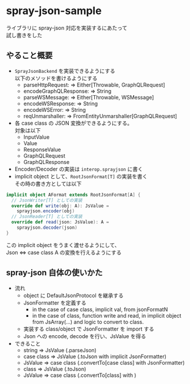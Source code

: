 # spray-json-sample

ライブラリに spray-json 対応を実装するにあたって  
試し書きをした

## やること概要

- `SprayJsonBackend` を実装できるようにする  
  以下のメソッドを書けるようにする
  - parseHttpRequest: => Either[Throwable, GraphQLRequest]
  - encodeGraphQLResponse: => String
  - parseWSMessage: => Either[Throwable, WSMessage]
  - encodeWSResponse: => String
  - encodeWSError: => String
  - reqUnmarshaller: => FromEntityUnmarshaller[GraphQLRequest]
- 各 case class の JSON 変換ができるようにする。  
  対象は以下
  - InputValue
  - Value
  - ResponseValue
  - GraphQLRequest
  - GraphQLResponse
- Encoder/Decoder の実装は `interop.sprayjson` に書く
- implicit object として、`RootJsonFormat[T]` の実装を書く  
その時の書き方としては以下
```scala
implicit object AFormat extends RootJsonFormat[A] {
  // JsonWriter[T] としての実装
  override def write(obj: A): JsValue =
    sprayjson.encoder(obj)
  // JsonReader[T] としての実装
  override def read(json: JsValue): A =
    sprayjson.decoder(json)
}
```
この implicit object をうまく渡せるようにして、  
Json <=> case class A の変換を行えるようにする

## spray-json 自体の使いかた
 - 流れ
   - object に DefaultJsonProtocol を継承する
   - JsonFormatter を定義する
     - in the case of case class,
       implicit val, from jsonFormatN
     - in the case of class,
       function write and read, in implicit object
       from JsArray(...) and logic to convert to class.
   - 実装する class/object で JsonFormatter を import する
   - Json への encode, decode を行い、JsValue を得る
 - できること
   - string => JsValue (.parseJson)
   - case class => JsValue (.toJson with implicit JsonFormatter)
   - JsValue => case class (.convertTo[case class] with JsonFormatter)
   - class => JsValue (.toJson)
   - JsValue => case class (.convertTo[class] with )
